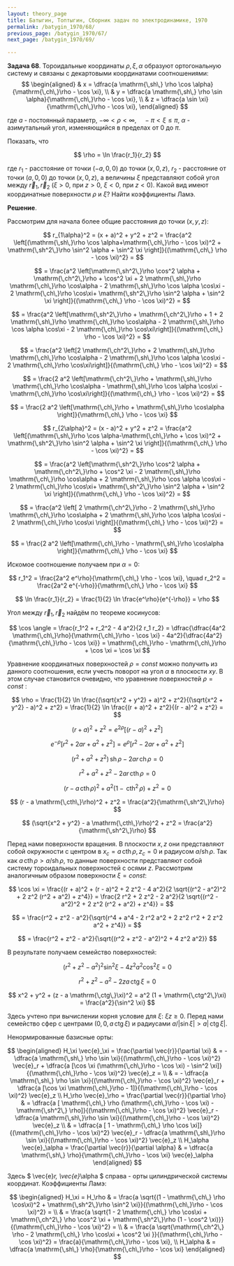 ```yaml
---
layout: theory_page
title: Батыгин, Топтыгин, Сборник задач по электродинамике, 1970
permalink: /batygin_1970/68/
previous_page: /batygin_1970/67/
next_page: /batygin_1970/69/

---
```


**Задача 68**. Тороидальные координаты $\rho, \xi, \alpha$ образуют ортогональную систему и связаны с декартовыми координатами соотношениями:
$$
\begin{aligned}
& x = \dfrac{a \mathrm{\,sh\,} \rho \cos \alpha}{\mathrm{\,ch\,}\rho - \cos \xi}, \\
& y = \dfrac{a \mathrm{\,sh\,} \rho \sin \alpha}{\mathrm{\,ch\,}\rho - \cos \xi}, \\
& z = \dfrac{a \sin \xi}{\mathrm{\,ch\,}\rho - \cos \xi},
\end{aligned}
$$

где $a$ - постоянный параметр, $-\infty < \rho < \infty, \quad - \pi < \xi \leqslant \pi$,  $\alpha$ - азимутальный угол, изменяющийся в пределах от 0 до $\pi$.

Показать, что 

$$
\rho = \ln \frac{r_1}{r_2}
$$

где $r_1$ - расстояние от точки $(-a, 0, 0)$ до точки $(x, 0, z)$, $r_2$ - расстояние от точки $(a, 0, 0)$ до точки $(x, 0, z)$, а величины $\xi$ представляют собой угол между $\vec{r}_1, \vec{r}_2$ ($\xi > 0$, при $z > 0$, $\xi < 0$, при $z < 0$). Какой вид имеют координатные поверхности $\rho$ и $\xi$? Найти коэффициенты Ламэ.

**Решение**. 

Рассмотрим для начала более общие расстояния до точки $(x, y, z)$:

$$
r_{1\alpha}^2 = (x + a)^2 + y^2 + z^2 = \frac{a^2 \left[(\mathrm{\,sh\,}\rho \cos \alpha+\mathrm{\,ch\,}\rho - \cos \xi)^2 + \mathrm{\,sh^2\,}\rho \sin^2 \alpha + \sin^2 \xi \right]}{(\mathrm{\,ch\,} \rho - \cos \xi)^2} =
$$

$$
= \frac{a^2 \left[\mathrm{\,sh^2\,}\rho \cos^2 \alpha + \mathrm{\,ch^2\,}\rho + \cos^2 \xi + 2 \mathrm{\,sh\,}\rho \mathrm{\,ch\,}\rho \cos\alpha - 2 \mathrm{\,sh\,}\rho \cos \alpha \cos\xi -  2 \mathrm{\,ch\,}\rho \cos\xi+ \mathrm{\,sh^2\,}\rho \sin^2 \alpha + \sin^2 \xi \right]}{(\mathrm{\,ch\,} \rho - \cos \xi)^2} =
$$

$$
= \frac{a^2 \left[\mathrm{\,sh^2\,}\rho + \mathrm{\,ch^2\,}\rho + 1 + 2 \mathrm{\,sh\,}\rho \mathrm{\,ch\,}\rho \cos\alpha - 2 \mathrm{\,sh\,}\rho \cos \alpha \cos\xi -  2 \mathrm{\,ch\,}\rho \cos\xi\right]}{(\mathrm{\,ch\,} \rho - \cos \xi)^2} =
$$

$$
= \frac{a^2 \left[2 \mathrm{\,ch^2\,}\rho + 2 \mathrm{\,sh\,}\rho \mathrm{\,ch\,}\rho \cos\alpha - 2 \mathrm{\,sh\,}\rho \cos \alpha \cos\xi -  2 \mathrm{\,ch\,}\rho \cos\xi\right]}{(\mathrm{\,ch\,} \rho - \cos \xi)^2} =
$$

$$
= \frac{2 a^2 \left[\mathrm{\,ch^2\,}\rho + \mathrm{\,sh\,}\rho \mathrm{\,ch\,}\rho \cos\alpha - \mathrm{\,sh\,}\rho \cos \alpha \cos\xi -  \mathrm{\,ch\,}\rho \cos\xi\right]}{(\mathrm{\,ch\,} \rho - \cos \xi)^2} = 
$$

$$
= \frac{2 a^2 \left[\mathrm{\,ch\,}\rho + \mathrm{\,sh\,}\rho \cos\alpha \right]}{\mathrm{\,ch\,} \rho - \cos \xi}
$$

$$
r_{2\alpha}^2 = (x - a)^2 + y^2 + z^2 = \frac{a^2 \left[(\mathrm{\,sh\,}\rho \cos \alpha-\mathrm{\,ch\,}\rho + \cos \xi)^2 + \mathrm{\,sh^2\,}\rho \sin^2 \alpha + \sin^2 \xi \right]}{(\mathrm{\,ch\,} \rho - \cos \xi)^2} =
$$

$$
= \frac{a^2 \left[\mathrm{\,sh^2\,}\rho \cos^2 \alpha + \mathrm{\,ch^2\,}\rho + \cos^2 \xi - 2 \mathrm{\,sh\,}\rho \mathrm{\,ch\,}\rho \cos\alpha + 2 \mathrm{\,sh\,}\rho \cos \alpha \cos\xi -  2 \mathrm{\,ch\,}\rho \cos\xi+ \mathrm{\,sh^2\,}\rho \sin^2 \alpha + \sin^2 \xi \right]}{(\mathrm{\,ch\,} \rho - \cos \xi)^2} =
$$

$$
= \frac{a^2 \left[ 2 \mathrm{\,ch^2\,}\rho - 2 \mathrm{\,sh\,}\rho \mathrm{\,ch\,}\rho \cos\alpha + 2 \mathrm{\,sh\,}\rho \cos \alpha \cos\xi -  2 \mathrm{\,ch\,}\rho \cos\xi  \right]}{(\mathrm{\,ch\,} \rho - \cos \xi)^2} =
$$

$$
= \frac{2 a^2 \left[\mathrm{\,ch\,}\rho - \mathrm{\,sh\,}\rho \cos\alpha \right]}{\mathrm{\,ch\,} \rho - \cos \xi}
$$

Искомое соотношение получаем при $\alpha = 0$:

$$
r_1^2 = \frac{2a^2 e^\rho}{\mathrm{\,ch\,} \rho - \cos \xi}, \quad r_2^2 = \frac{2a^2 e^{-\rho}}{\mathrm{\,ch\,} \rho - \cos \xi}
$$

$$
\ln \frac{r_1}{r_2} = \frac{1}{2} \ln \frac{e^\rho}{e^{-\rho}} = \rho
$$

Угол между $\vec{r}_1, \vec{r}_2$ найдём по теореме косинусов:

$$
\cos \angle = \frac{r_1^2 + r_2^2 - 4 a^2}{2 r_1 r_2} = \dfrac{\dfrac{4a^2 \mathrm{\,ch\,}\rho}{\mathrm{\,ch\,}\rho - \cos \xi} - 4a^2}{\dfrac{4a^2}{\mathrm{\,ch\,}\rho - \cos \xi}} = \mathrm{\,ch\,}\rho - \mathrm{\,ch\,}\rho + \cos \xi = \cos \xi
$$

Уравнение координатных поверхностей $\rho = const$ можно получить из данного соотношения, если учесть поворот на угол $\alpha$ в плоскости $xy$. В этом случае становится очевидно, что уравнение поверхностей $\rho = const$ :

$$
\rho = \frac{1}{2} \ln \frac{(\sqrt{x^2 + y^2} + a)^2 + z^2}{(\sqrt{x^2 + y^2} - a)^2 + z^2} =
\frac{1}{2} \ln \frac{(r + a)^2 + z^2}{(r - a)^2 + z^2} =
$$

$$
(r + a)^2 + z^2 = e^{2\rho} [(r - a)^2 + z^2]
$$

$$
e^{-\rho} [r^2 + 2 ar + a^2 + z^2] = e^{\rho} [r^2 - 2a r + a^2 + z^2]
$$

$$
(r^2 +a^2 + z^2) \mathrm{\,sh\,}\rho - 2 a r \mathrm{\,ch\,}\rho = 0
$$

$$
r^2 +a^2 + z^2 - 2 a r \mathrm{\,cth\,}\rho = 0
$$

$$
(r - a \mathrm{\,cth\,}\rho)^2 +a^2 (1 - \mathrm{\,cth^2\,}\rho) + z^2 = 0
$$

$$
(r - a \mathrm{\,cth\,}\rho)^2 + z^2 = \frac{a^2}{\mathrm{\,sh^2\,}\rho}
$$

$$
(\sqrt{x^2 + y^2} - a \mathrm{\,cth\,}\rho)^2 + z^2 = \frac{a^2}{\mathrm{\,sh^2\,}\rho}
$$

Перед нами поверхности вращения. В плоскости $x, z$ они представляют собой окружности с центром в $x_c =a \mathrm{\,cth\,}\rho, z_c = 0$ и радиусом $a/\mathrm{sh\,}\rho$. Так как $a \mathrm{\,cth\,}\rho > a/\mathrm{sh\,}\rho$, то данные поверхности представляют собой систему тороидальных поверхностей с осями $z$. Рассмотрим аналогичным образом поверхности $\xi = const$:

$$
\cos \xi = \frac{(r + a)^2 + (r - a)^2 + 2 z^2 - 4 a^2}{2 \sqrt{(r^2 - a^2)^2 + 2 z^2 (r^2 + a^2) + z^4}} = \frac{2 r^2 + 2 z^2 - 2 a^2}{2 \sqrt{(r^2 - a^2)^2 + 2 z^2 (r^2 + a^2) + z^4}} =
$$

$$
= \frac{r^2 + z^2 - a^2}{\sqrt{r^4 + a^4 - 2 r^2 a^2 + 2 z^2 r^2 + 2 z^2 a^2 + z^4}} =
$$

$$
= \frac{r^2 + z^2 - a^2}{\sqrt{(r^2 + z^2 - a^2)^2  + 4 z^2 a^2}}
$$

В результате получаем семейство поверхностей:

$$
(r^2 + z^2- a^2)^2 \sin^2 \xi - 4 z^2 a^2 \cos^2 \xi =  0
$$

$$
r^2 + z^2 - a^2 - 2 z a \mathrm{\,ctg\,}\xi = 0 
$$

$$
x^2 + y^2 + (z - a \mathrm{\,ctg\,}\xi)^2 = a^2 (1 + \mathrm{\,ctg^2\,}\xi) = \frac{a^2}{\sin^2 \xi}
$$

Здесь учтено при вычислении корня условие для $\xi$: $\xi z \geqslant 0$. Перед нами семейство сфер с центрами $(0, 0, a\mathrm{\,ctg\,}\xi)$ и радиусами $a/\lvert\sin \xi\rvert > a \lvert\mathrm{\,ctg\,}\xi\rvert$.

Ненормированные базисные орты:

$$
\begin{aligned}
H_\xi \vec{e}_\xi = \frac{\partial \vec{r}}{\partial \xi} & = - \dfrac{a \mathrm{\,sh\,} \rho \sin \xi}{(\mathrm{\,ch\,}\rho - \cos \xi)^2} \vec{e}_r + \dfrac{a [\cos \xi (\mathrm{\,ch\,}\rho - \cos \xi) - \sin^2 \xi]}{(\mathrm{\,ch\,}\rho - \cos \xi)^2} \vec{e}_z = \\
& = - \dfrac{a \mathrm{\,sh\,} \rho \sin \xi}{(\mathrm{\,ch\,}\rho - \cos \xi)^2} \vec{e}_r + \dfrac{a [\cos \xi \mathrm{\,ch\,}\rho - 1]}{(\mathrm{\,ch\,}\rho - \cos \xi)^2} \vec{e}_z \\
H_\rho \vec{e}_\rho = \frac{\partial \vec{r}}{\partial \rho} & = 
\dfrac{a [ \mathrm{\,ch\,} \rho (\mathrm{\,ch\,}\rho - \cos \xi) - \mathrm{\,sh^2\,} \rho]}{(\mathrm{\,ch\,}\rho - \cos \xi)^2} \vec{e}_r - \dfrac{a \mathrm{\,sh\,}\rho \sin \xi}{(\mathrm{\,ch\,}\rho - \cos \xi)^2} \vec{e}_z \\
& = \dfrac{a [ 1 - \mathrm{\,ch\,} \rho \cos \xi]}{(\mathrm{\,ch\,}\rho - \cos \xi)^2} \vec{e}_r - \dfrac{a \mathrm{\,sh\,}\rho \sin \xi}{(\mathrm{\,ch\,}\rho - \cos \xi)^2} \vec{e}_z \\
H_\alpha \vec{e}_\alpha = \frac{\partial \vec{r}}{\partial \alpha} & = 
\dfrac{a \mathrm{\,sh\,} \rho}{\mathrm{\,ch\,}\rho - \cos \xi} \vec{e}_\alpha
\end{aligned}
$$

Здесь $ \vec{e}_r, \vec{e}_\alpha $ справа - орты цилиндрической системы координат. Коэффициенты Ламэ:

$$
\begin{aligned}
H_\xi = H_\rho & = \frac{a \sqrt{(1 - \mathrm{\,ch\,} \rho \cos\xi)^2 + \mathrm{\,sh^2\,}\rho \sin^2 \xi}}{(\mathrm{\,ch\,}\rho - \cos \xi)^2} = \\
& = \frac{a \sqrt{1 - 2 \mathrm{\,ch\,} \rho \cos\xi + \mathrm{\,ch^2\,} \rho \cos^2 \xi + \mathrm{\,sh^2\,}\rho (1 - \cos^2 \xi)}}{(\mathrm{\,ch\,}\rho - \cos \xi)^2} = \\
& = \frac{a \sqrt{\mathrm{\,ch^2\,} \rho - 2 \mathrm{\,ch\,} \rho \cos\xi + \cos^2 \xi }}{(\mathrm{\,ch\,}\rho - \cos \xi)^2} = \frac{a}{\mathrm{\,ch\,}\rho - \cos \xi}, \\
H_\alpha & = \dfrac{a \mathrm{\,sh\,} \rho}{\mathrm{\,ch\,}\rho - \cos \xi}
\end{aligned}
$$


